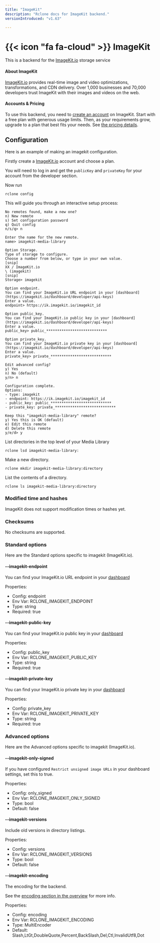 ```yaml
---
title: "ImageKit"
description: "Rclone docs for ImageKit backend."
versionIntroduced: "v1.63"

---
```

# {{< icon "fa fa-cloud" >}} ImageKit
This is a backend for the [ImageKit.io](https://imagekit.io/) storage service

#### About ImageKit
[ImageKit.io](https://imagekit.io/)  provides real-time image and video optimizations, transformations, and CDN delivery. Over 1,000 businesses and 70,000 developers trust ImageKit with their images and videos on the web.


#### Accounts & Pricing

To use this backend, you need to [create an account](https://imagekit.io/registration/) on ImageKit. Start with a free plan with generous usage limits. Then, as your requirements grow, upgrade to a plan that best fits your needs. See [the pricing details](https://imagekit.io/plans).

## Configuration

Here is an example of making an imagekit configuration.

Firstly create a [ImageKit.io](https://imagekit.io/) account and choose a plan.

You will need to log in and get the `publicKey` and `privateKey` for your account from the developer section.

Now run
```
rclone config
```

This will guide you through an interactive setup process:

```
No remotes found, make a new one?
n) New remote
s) Set configuration password
q) Quit config
n/s/q> n

Enter the name for the new remote.
name> imagekit-media-library

Option Storage.
Type of storage to configure.
Choose a number from below, or type in your own value.
[snip]
XX / ImageKit.io
\ (imagekit)
[snip]
Storage> imagekit
  
Option endpoint.
You can find your ImageKit.io URL endpoint in your [dashboard](https://imagekit.io/dashboard/developer/api-keys)
Enter a value.
endpoint> https://ik.imagekit.io/imagekit_id  

Option public_key.
You can find your ImageKit.io public key in your [dashboard](https://imagekit.io/dashboard/developer/api-keys)
Enter a value.
public_key> public_****************************

Option private_key.
You can find your ImageKit.io private key in your [dashboard](https://imagekit.io/dashboard/developer/api-keys)
Enter a value.
private_key> private_****************************

Edit advanced config?
y) Yes
n) No (default)
y/n> n

Configuration complete.
Options:
- type: imagekit
- endpoint: https://ik.imagekit.io/imagekit_id
- public_key: public_****************************
- private_key: private_****************************

Keep this "imagekit-media-library" remote?
y) Yes this is OK (default)
e) Edit this remote
d) Delete this remote
y/e/d> y
```
List directories in the top level of your Media Library
```
rclone lsd imagekit-media-library:
```
Make a new directory.
```
rclone mkdir imagekit-media-library:directory
```
List the contents of a directory.
```
rclone ls imagekit-media-library:directory
```

###   Modified time and hashes

ImageKit does not support modification times or hashes yet.

### Checksums

No checksums are supported.


### Standard options

Here are the Standard options specific to imagekit (ImageKit.io).

#### --imagekit-endpoint

You can find your ImageKit.io URL endpoint in your [dashboard](https://imagekit.io/dashboard/developer/api-keys)

Properties:

- Config:      endpoint
- Env Var:     RCLONE_IMAGEKIT_ENDPOINT
- Type:        string
- Required:    true

#### --imagekit-public-key

You can find your ImageKit.io public key in your [dashboard](https://imagekit.io/dashboard/developer/api-keys)

Properties:

- Config:      public_key
- Env Var:     RCLONE_IMAGEKIT_PUBLIC_KEY
- Type:        string
- Required:    true

#### --imagekit-private-key

You can find your ImageKit.io private key in your [dashboard](https://imagekit.io/dashboard/developer/api-keys)

Properties:

- Config:      private_key
- Env Var:     RCLONE_IMAGEKIT_PRIVATE_KEY
- Type:        string
- Required:    true

### Advanced options

Here are the Advanced options specific to imagekit (ImageKit.io).

#### --imagekit-only-signed

If you have configured `Restrict unsigned image URLs` in your dashboard settings, set this to true.

Properties:

- Config:      only_signed
- Env Var:     RCLONE_IMAGEKIT_ONLY_SIGNED
- Type:        bool
- Default:     false

#### --imagekit-versions

Include old versions in directory listings.

Properties:

- Config:      versions
- Env Var:     RCLONE_IMAGEKIT_VERSIONS
- Type:        bool
- Default:     false

#### --imagekit-encoding

The encoding for the backend.

See the [encoding section in the overview](/overview/#encoding) for more info.

Properties:

- Config:      encoding
- Env Var:     RCLONE_IMAGEKIT_ENCODING
- Type:        MultiEncoder
- Default:     Slash,LtGt,DoubleQuote,Percent,BackSlash,Del,Ctl,InvalidUtf8,Dot
